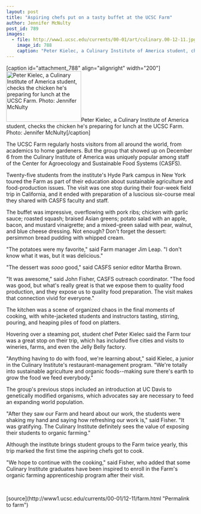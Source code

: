 ```yaml
---
layout: post
title: "Aspiring chefs put on a tasty buffet at the UCSC Farm"
author: Jennifer McNulty
post_id: 789
images:
  - file: http://www1.ucsc.edu/currents/00-01/art/culinary.00-12-11.jpg
    image_id: 788
    caption: "Peter Kielec, a Culinary Institute of America student, checks the chicken he's preparing for lunch at the UCSC Farm. Photo: Jennifer McNulty"
---
```


[caption id="attachment_788" align="alignright" width="200"]<a href="http://localhost/mysite/wp-content/uploads/2000/12/culinary.00-12-11.jpg"><img class="size-full wp-image-788" src="http://localhost/mysite/wp-content/uploads/2000/12/culinary.00-12-11.jpg" alt="Peter Kielec, a Culinary Institute of America student, checks the chicken he's preparing for lunch at the UCSC Farm. Photo: Jennifer McNulty" width="200" height="135" /></a>Peter Kielec, a Culinary Institute of America student, checks the chicken he's preparing for lunch at the UCSC Farm. Photo: Jennifer McNulty[/caption]
<p>
  The UCSC Farm regularly hosts visitors from all around the world, from academics to home gardeners. But the group that showed up on December 6 from the Culinary Institute of America was uniquely popular among staff of the Center for Agroecology and Sustainable Food Systems (CASFS).
</p>Twenty-five students from the institute's Hyde Park campus in New York toured the Farm as part of their education about sustainable agriculture and food-production issues. The visit was one stop during their four-week field trip in California, and it ended with preparation of a luscious six-course meal they shared with CASFS faculty and staff.
<p>
  The buffet was impressive, overflowing with pork ribs; chicken with garlic sauce; roasted squash; braised Asian greens; potato salad with an apple, bacon, and mustard vinaigrette; and a mixed-green salad with pear, walnut, and blue cheese dressing. Not enough? Don't forget the dessert: persimmon bread pudding with whipped cream.
</p>
<p>
  "The potatoes were my favorite," said Farm manager Jim Leap. "I don't know what it was, but it was delicious."
</p>
<p>
  "The dessert was <i>sooo</i> good," said CASFS senior editor Martha Brown.
</p>
<p>
  "It was awesome," said John Fisher, CASFS outreach coordinator. "The food was good, but what's really great is that we expose them to quality food production, and they expose us to quality food preparation. The visit makes that connection vivid for everyone."
</p>
<p>
  The kitchen was a scene of organized chaos in the final moments of cooking, with white-jacketed students and instructors tasting, stirring, pouring, and heaping piles of food on platters.
</p>
<p>
  Hovering over a steaming pot, student chef Peter Kielec said the Farm tour was a great stop on their trip, which has included five cities and visits to wineries, farms, and even the Jelly Belly factory.
</p>
<p>
  "Anything having to do with food, we're learning about," said Kielec, a junior in the Culinary Institute's restaurant-management program. "We're totally into sustainable agriculture and organic foods--making sure there's earth to grow the food we feed everybody."
</p>
<p>
  The group's previous stops included an introduction at UC Davis to genetically modified organisms, which advocates say are necessary to feed an expanding world population.
</p>
<p>
  "After they saw our Farm and heard about our work, the students were shaking my hand and saying how refreshing our work is," said Fisher. "It was gratifying. The Culinary Institute definitely sees the value of exposing their students to organic farming."
</p>
<p>
  Although the institute brings student groups to the Farm twice yearly, this trip marked the first time the aspiring chefs got to cook.
</p>
<p>
  "We hope to continue with the cooking," said Fisher, who added that some Culinary Institute graduates have been inspired to enroll in the Farm's organic farming apprenticeship program after their visit.
</p>
<p>
  <br>

</p>
[source](http://www1.ucsc.edu/currents/00-01/12-11/farm.html "Permalink to farm")
